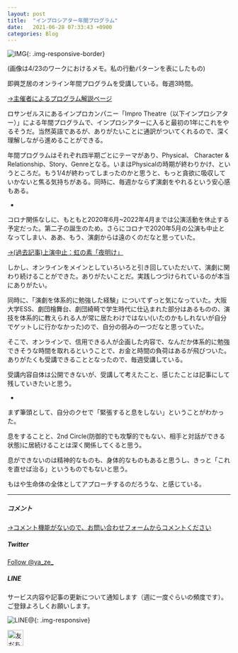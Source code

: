 ```yaml
---
layout: post
title:  "インプロシアター年間プログラム"
date:   2021-06-28 07:33:43 +0900
categories: Blog
---
```


![IMG]({{site.baseurl}}/img/20210628_01.jpg){: .img-responsive-border} 

(画像は4/23のワークにおけるメモ。私の行動パターンを表にしたもの)

即興芝居のオンライン年間プログラムを受講している。毎週3時間。

[→主催者によるプログラム解説ページ](https://note.com/player0440/n/n9c034186db0b)

ロサンゼルスにあるインプロカンパニー「Impro Theatre（以下インプロシアター）」による年間プログラムで、インプロシアターに入ると最初の1年にこれをやるそうだ。当然英語であるが、ありがたいことに通訳がついてくれるので、深く理解しながら進めることができる。

年間プログラムはそれぞれ四半期ごとにテーマがあり、Physical、 Character & Relationship、Story、Genreとなる。いまはPhysicalの時期が終わりかけ、というところだ。もう1/4が終わってしまったのかと思うと、もっと貪欲に吸収していかないと焦る気持ちがある。同時に、毎週かならず演劇をやれるという安心感もある。

-

コロナ関係なしに、もともと2020年6月~2022年4月までは公演活動を休止する予定だった。第二子の誕生のため。さらにコロナで2020年5月の公演も中止となってしまい、ああ、もう、演劇からは遠のくのだなと思っていた。

[→(過去記事)上演中止：虹の素「夜明け」]({{site.baseurl}}/blog/2020/04/03/Yoake/)

しかし、オンラインをメインとしていろいろと引き回していただいて、演劇に関わり続けることができた。ありがたいことだ。実践しつづけられているのが本当にありがたい。

同時に、「演劇を体系的に勉強した経験」についてずっと気になっていた。大阪大学ESS、劇団檜舞台、劇団綺畸で学生時代に仕込まれた部分はあるものの、演技を体系的に教えられる人が常に居たわけではない(いたのかもしれないが自分でゲットしに行かなかった)ので、自分の弱みの一つだなと思っていた。

そこで、オンラインで、信用できる人が企画した内容で、なんだか体系的に勉強できそうな時間を取れるということで、お金と時間の負荷はあるが飛びついた。ありがたくも受講できることとなったので、毎週受講している。

受講内容自体は公開できないが、受講して考えたこと、感じたことは記事にして残していきたいと思う。

-

まず筆頭として、自分のクセで「緊張すると息をしない」ということがわかった。

息をすることと、2nd Circle(防御的でも攻撃的でもない、相手と対話ができる状態)に居続けることは深く関係してくると思う。

息ができないのは精神的なものも、身体的なものもあると思うし、きっと「これを直せば治る」というものでもないと思う。

もはや生命体の全体としてアプローチするのだろうな、と感じている。
















---

##### コメント

[→コメント機能がないので、お問い合わせフォームからコメントください]({{site.baseurl}}/docs/contact/)

##### Twitter

<a href="https://twitter.com/ya_ze_?ref_src=twsrc%5Etfw" class="twitter-follow-button" data-show-count="false">Follow @ya_ze_</a><script async src="https://platform.twitter.com/widgets.js" charset="utf-8"></script>


##### LINE

サービス内容や記事の更新について通知します（週に一度ぐらいの頻度です）。
ご登録よろしくお願いします。

![LINE@]({{site.baseurl}}/img/lineat.png){: .img-responsive}

<a href="https://line.me/R/ti/p/%40tqt3140x"><img height="36" border="0" alt="友だち追加" src="https://scdn.line-apps.com/n/line_add_friends/btn/ja.png"></a> 